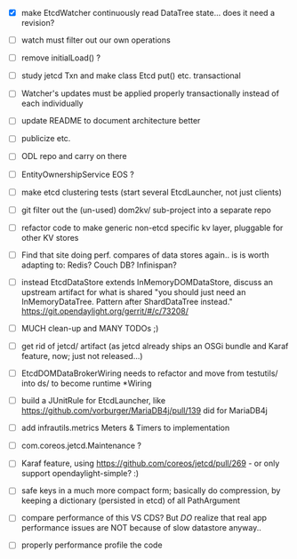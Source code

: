 
- [X] make EtcdWatcher continuously read DataTree state... does it need a revision?
- [ ] watch must filter out our own operations
- [ ] remove initialLoad() ?

- [ ] study jetcd Txn and make class Etcd put() etc. transactional
- [ ] Watcher's updates must be applied properly transactionally instead of each individually

- [ ] update README to document architecture better
- [ ] publicize etc.
- [ ] ODL repo and carry on there

- [ ] EntityOwnershipService EOS ?

- [ ] make etcd clustering tests (start several EtcdLauncher, not just clients)

- [ ] git filter out the (un-used) dom2kv/ sub-project into a separate repo

- [ ] refactor code to make generic non-etcd specific kv layer, pluggable for other KV stores
- [ ] Find that site doing perf. compares of data stores again.. is is worth adapting to:  Redis?  Couch DB?  Infinispan?

- [ ] instead EtcdDataStore extends InMemoryDOMDataStore, discuss an upstream artifact for what is shared
      "you should just need an InMemoryDataTree. Pattern after ShardDataTree instead."
      https://git.opendaylight.org/gerrit/#/c/73208/

- [ ] MUCH clean-up and MANY TODOs ;)

- [ ] get rid of jetcd/ artifact (as jetcd already ships an OSGi bundle and Karaf feature, now; just not released...)

- [ ] EtcdDOMDataBrokerWiring needs to refactor and move from testutils/ into ds/ to become runtime *Wiring

- [ ] build a JUnitRule for EtcdLauncher, like https://github.com/vorburger/MariaDB4j/pull/139 did for MariaDB4j

- [ ] add infrautils.metrics Meters & Timers to implementation

- [ ] com.coreos.jetcd.Maintenance ?

- [ ] Karaf feature, using https://github.com/coreos/jetcd/pull/269 - or only support opendaylight-simple? :)

- [ ] safe keys in a much more compact form; basically do compression, by keeping a dictionary (persisted in etcd) of all PathArgument

- [ ] compare performance of this VS CDS? But *DO* realize that real app performance issues are NOT because of slow datastore anyway..

- [ ] properly performance profile the code
